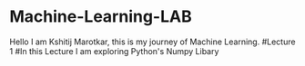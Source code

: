# Machine-Learning-LAB

Hello I am Kshitij Marotkar, this is my journey of Machine Learning.
#Lecture 1
#In this Lecture I am exploring Python's Numpy Libary
